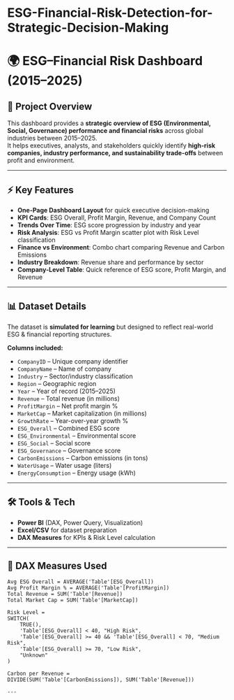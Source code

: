 # ESG-Financial-Risk-Detection-for-Strategic-Decision-Making

# 🌍 ESG–Financial Risk Dashboard (2015–2025)

## 📌 Project Overview
This dashboard provides a **strategic overview of ESG (Environmental, Social, Governance) performance and financial risks** across global industries between 2015–2025.  
It helps executives, analysts, and stakeholders quickly identify **high-risk companies, industry performance, and sustainability trade-offs** between profit and environment.  

---

## ⚡ Key Features
- **One-Page Dashboard Layout** for quick executive decision-making  
- **KPI Cards**: ESG Overall, Profit Margin, Revenue, and Company Count  
- **Trends Over Time**: ESG score progression by industry and year  
- **Risk Analysis**: ESG vs Profit Margin scatter plot with Risk Level classification  
- **Finance vs Environment**: Combo chart comparing Revenue and Carbon Emissions  
- **Industry Breakdown**: Revenue share and performance by sector  
- **Company-Level Table**: Quick reference of ESG score, Profit Margin, and Revenue  

---

## 📊 Dataset Details
The dataset is **simulated for learning** but designed to reflect real-world ESG & financial reporting structures.  

**Columns included:**  
- `CompanyID` – Unique company identifier  
- `CompanyName` – Name of company  
- `Industry` – Sector/industry classification  
- `Region` – Geographic region  
- `Year` – Year of record (2015–2025)  
- `Revenue` – Total revenue (in millions)  
- `ProfitMargin` – Net profit margin %  
- `MarketCap` – Market capitalization (in millions)  
- `GrowthRate` – Year-over-year growth %  
- `ESG_Overall` – Combined ESG score  
- `ESG_Environmental` – Environmental score  
- `ESG_Social` – Social score  
- `ESG_Governance` – Governance score  
- `CarbonEmissions` – Carbon emissions (in tons)  
- `WaterUsage` – Water usage (liters)  
- `EnergyConsumption` – Energy usage (kWh)  

---

## 🛠️ Tools & Tech
- **Power BI** (DAX, Power Query, Visualization)  
- **Excel/CSV** for dataset preparation  
- **DAX Measures** for KPIs & Risk Level calculation  

---

## 🔑 DAX Measures Used
```DAX
Avg ESG Overall = AVERAGE('Table'[ESG_Overall])
Avg Profit Margin % = AVERAGE('Table'[ProfitMargin])
Total Revenue = SUM('Table'[Revenue])
Total Market Cap = SUM('Table'[MarketCap])

Risk Level = 
SWITCH(
    TRUE(),
    'Table'[ESG_Overall] < 40, "High Risk",
    'Table'[ESG_Overall] >= 40 && 'Table'[ESG_Overall] < 70, "Medium Risk",
    'Table'[ESG_Overall] >= 70, "Low Risk",
    "Unknown"
)

Carbon per Revenue = 
DIVIDE(SUM('Table'[CarbonEmissions]), SUM('Table'[Revenue]))

---
